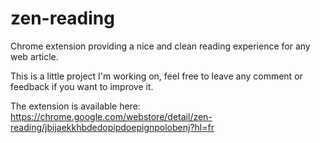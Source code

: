 # zen-reading
Chrome extension providing a nice and clean reading experience for any web article.

This is a little project I'm working on, feel free to leave any comment or feedback if you want to improve it.

The extension is available here: 
https://chrome.google.com/webstore/detail/zen-reading/jbijaekkhbdedopipdoepignpolobenj?hl=fr
